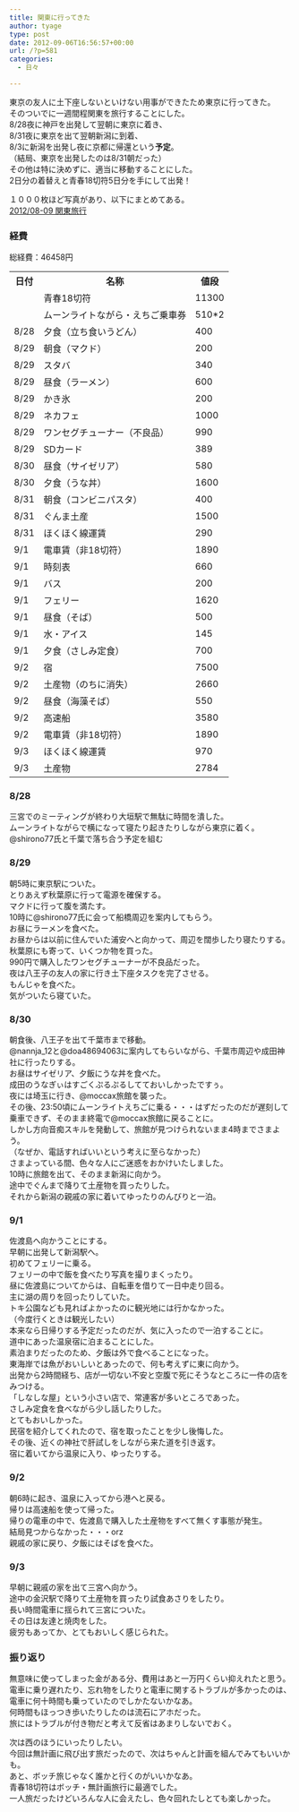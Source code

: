 ```yaml
---
title: 関東に行ってきた
author: tyage
type: post
date: 2012-09-06T16:56:57+00:00
url: /?p=581
categories:
  - 日々

---
```

<p>東京の友人に土下座しないといけない用事ができたため東京に行ってきた。<br />
そのついでに一週間程関東を旅行することにした。<br />
8/28夜に神戸を出発して翌朝に東京に着き、<br />
8/31夜に東京を出て翌朝新潟に到着、<br />
8/3に新潟を出発し夜に京都に帰還という<strong>予定</strong>。<br />
（結局、東京を出発したのは8/31朝だった）<br />
その他は特に決めずに、適当に移動することにした。<br />
2日分の着替えと青春18切符5日分を手にして出発！</p>
<p>１０００枚ほど写真があり、以下にまとめてある。<br />
<a href="http://www.flickr.com/photos/tyage/sets/72157631405154746/">2012/08-09 関東旅行</a></p>
<h3>経費</h3>
<p>総経費：46458円</p>
<table>
<tr>
<th>日付</th>
<th>名称</th>
<th>値段</th>
</tr>
<tr>
<td></td>
<td>青春18切符</td>
<td>11300</td>
</tr>
<tr>
<td></td>
<td>ムーンライトながら・えちご乗車券</td>
<td>510*2</td>
</tr>
<tr>
<td>8/28</td>
<td>夕食（立ち食いうどん）</td>
<td>400</td>
</tr>
<tr>
<td>8/29</td>
<td>朝食（マクド）</td>
<td>200</td>
</tr>
<tr>
<td>8/29</td>
<td>スタバ</td>
<td>340</td>
</tr>
<tr>
<td>8/29</td>
<td>昼食（ラーメン）</td>
<td>600</td>
</tr>
<tr>
<td>8/29</td>
<td>かき氷</td>
<td>200</td>
</tr>
<tr>
<td>8/29</td>
<td>ネカフェ</td>
<td>1000</td>
</tr>
<tr>
<td>8/29</td>
<td>ワンセグチューナー（不良品）</td>
<td>990</td>
</tr>
<tr>
<td>8/29</td>
<td>SDカード</td>
<td>389</td>
</tr>
<tr>
<td>8/30</td>
<td>昼食（サイゼリア）</td>
<td>580</td>
</tr>
<tr>
<td>8/30</td>
<td>夕食（うな丼）</td>
<td>1600</td>
</tr>
<tr>
<td>8/31</td>
<td>朝食（コンビニパスタ）</td>
<td>400</td>
</tr>
<tr>
<td>8/31</td>
<td>ぐんま土産</td>
<td>1500</td>
</tr>
<tr>
<td>8/31</td>
<td>ほくほく線運賃</td>
<td>290</td>
</tr>
<tr>
<td>9/1</td>
<td>電車賃（非18切符）</td>
<td>1890</td>
</tr>
<tr>
<td>9/1</td>
<td>時刻表</td>
<td>660</td>
</tr>
<tr>
<td>9/1</td>
<td>バス</td>
<td>200</td>
</tr>
<tr>
<td>9/1</td>
<td>フェリー</td>
<td>1620</td>
</tr>
<tr>
<td>9/1</td>
<td>昼食（そば）</td>
<td>500</td>
</tr>
<tr>
<td>9/1</td>
<td>水・アイス</td>
<td>145</td>
</tr>
<tr>
<td>9/1</td>
<td>夕食（さしみ定食）</td>
<td>700</td>
</tr>
<tr>
<td>9/2</td>
<td>宿</td>
<td>7500</td>
</tr>
<tr>
<td>9/2</td>
<td>土産物（のちに消失）</td>
<td>2660</td>
</tr>
<tr>
<td>9/2</td>
<td>昼食（海藻そば）</td>
<td>550</td>
</tr>
<tr>
<td>9/2</td>
<td>高速船</td>
<td>3580</td>
</tr>
<tr>
<td>9/2</td>
<td>電車賃（非18切符）</td>
<td>1890</td>
</tr>
<tr>
<td>9/3</td>
<td>ほくほく線運賃</td>
<td>970</td>
</tr>
<tr>
<td>9/3</td>
<td>土産物</td>
<td>2784</td>
</tr>
</table>
<p><!--more--></p>
<h3>8/28</h3>
<p>三宮でのミーティングが終わり大垣駅で無駄に時間を潰した。<br />
ムーンライトながらで横になって寝たり起きたりしながら東京に着く。<br />
@shirono77氏と千葉で落ち合う予定を組む</p>
<h3>8/29</h3>
<p>朝5時に東京駅についた。<br />
とりあえず秋葉原に行って電源を確保する。<br />
マクドに行って腹を満たす。<br />
10時に@shirono77氏に会って船橋周辺を案内してもらう。<br />
お昼にラーメンを食べた。<br />
お昼からは以前に住んでいた浦安へと向かって、周辺を闊歩したり寝たりする。<br />
秋葉原にも寄って、いくつか物を買った。<br />
990円で購入したワンセグチューナーが不良品だった。<br />
夜は八王子の友人の家に行き土下座タスクを完了させる。<br />
もんじゃを食べた。<br />
気がついたら寝ていた。</p>
<h3>8/30</h3>
<p>朝食後、八王子を出て千葉市まで移動。<br />
@nannja_12と@doa48694063に案内してもらいながら、千葉市周辺や成田神社に行ったりする。<br />
お昼はサイゼリア、夕飯にうな丼を食べた。<br />
成田のうなぎぃはすごくぷるぷるしてておいしかったですぅ。<br />
夜には埼玉に行き、@moccax旅館を襲った。<br />
その後、23:50頃にムーンライトえちごに乗る・・・はずだったのだが遅刻して乗車できず、そのまま終電で@moccax旅館に戻ることに。<br />
しかし方向音痴スキルを発動して、旅館が見つけられないまま4時までさまよう。<br />
（なぜか、電話すればいいという考えに至らなかった）<br />
さまよっている間、色々な人にご迷惑をおかけいたしました。<br />
10時に旅館を出て、そのまま新潟に向かう。<br />
途中でぐんまで降りて土産物を買ったりした。<br />
それから新潟の親戚の家に着いてゆったりのんびりと一泊。</p>
<h3>9/1</h3>
<p>佐渡島へ向かうことにする。<br />
早朝に出発して新潟駅へ。<br />
初めてフェリーに乗る。<br />
フェリーの中で飯を食べたり写真を撮りまくったり。<br />
昼に佐渡島についてからは、自転車を借りて一日中走り回る。<br />
主に湖の周りを回ったりしていた。<br />
トキ公園なども見ればよかったのに観光地には行かなかった。<br />
（今度行くときは観光したい）<br />
本来なら日帰りする予定だったのだが、気に入ったので一泊することに。<br />
道中にあった温泉宿に泊まることにした。<br />
素泊まりだったのため、夕飯は外で食べることになった。<br />
東海岸では魚がおいしいとあったので、何も考えずに東に向かう。<br />
出発から2時間経ち、店が一切ない不安と空腹で死にそうなところに一件の店をみつける。<br />
「しなしな屋」という小さい店で、常連客が多いところであった。<br />
さしみ定食を食べながら少し話したりした。<br />
とてもおいしかった。<br />
民宿を紹介してくれたので、宿を取ったことを少し後悔した。<br />
その後、近くの神社で肝試しをしながら来た道を引き返す。<br />
宿に着いてから温泉に入り、ゆったりする。</p>
<h3>9/2</h3>
<p>朝6時に起き、温泉に入ってから港へと戻る。<br />
帰りは高速船を使って帰った。<br />
帰りの電車の中で、佐渡島で購入した土産物をすべて無くす事態が発生。<br />
結局見つからなかった・・・orz<br />
親戚の家に戻り、夕飯にはそばを食べた。</p>
<h3>9/3</h3>
<p>早朝に親戚の家を出て三宮へ向かう。<br />
途中の金沢駅で降りて土産物を買ったり試食あさりをしたり。<br />
長い時間電車に揺られて三宮についた。<br />
その日は友達と焼肉をした。<br />
疲労もあってか、とてもおいしく感じられた。</p>
<h3>振り返り</h3>
<p>無意味に使ってしまった金がある分、費用はあと一万円くらい抑えれたと思う。<br />
電車に乗り遅れたり、忘れ物をしたりと電車に関するトラブルが多かったのは、電車に何十時間も乗っていたのでしかたないかなあ。<br />
何時間もほっつき歩いたりしたのは流石にアホだった。<br />
旅にはトラブルが付き物だと考えて反省はあまりしないでおく。</p>
<p>次は西のほうにいったりしたい。<br />
今回は無計画に飛び出す旅だったので、次はちゃんと計画を組んでみてもいいかも。<br />
あと、ボッチ旅じゃなく誰かと行くのがいいかなあ。<br />
青春18切符はボッチ・無計画旅行に最適でした。<br />
一人旅だったけどいろんな人に会えたし、色々回れたしとても楽しかった。</p>
